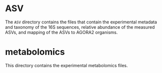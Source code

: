 # ASV

The `ASV` directory contains the files that contain the experimental metadata and taxonomy of the 16S sequences, relative abundance of the measured ASVs, and mapping of the ASVs to AGORA2 organisms.

# metabolomics

This directory contains the experimental metabolomics files.
